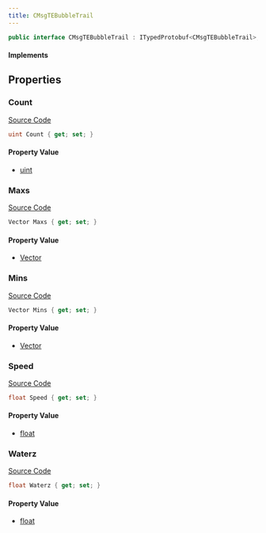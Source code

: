```yaml
---
title: CMsgTEBubbleTrail
---
```


```csharp
public interface CMsgTEBubbleTrail : ITypedProtobuf<CMsgTEBubbleTrail>, INativeHandle, INetMessage<CMsgTEBubbleTrail>, IDisposable
```

#### Implements

## Properties

### Count

[Source Code](https://github.com/swiftly-solution/swiftlys2/blob/main/managed/src/SwiftlyS2.Generated/Protobufs/Interfaces/CMsgTEBubbleTrail.cs#L27)

```csharp
uint Count { get; set; }
```

#### Property Value

- [uint](https://learn.microsoft.com/dotnet/api/system.uint32)

### Maxs

[Source Code](https://github.com/swiftly-solution/swiftlys2/blob/main/managed/src/SwiftlyS2.Generated/Protobufs/Interfaces/CMsgTEBubbleTrail.cs#L21)

```csharp
Vector Maxs { get; set; }
```

#### Property Value

- [Vector](/docs/api/shared/natives/vector)

### Mins

[Source Code](https://github.com/swiftly-solution/swiftlys2/blob/main/managed/src/SwiftlyS2.Generated/Protobufs/Interfaces/CMsgTEBubbleTrail.cs#L18)

```csharp
Vector Mins { get; set; }
```

#### Property Value

- [Vector](/docs/api/shared/natives/vector)

### Speed

[Source Code](https://github.com/swiftly-solution/swiftlys2/blob/main/managed/src/SwiftlyS2.Generated/Protobufs/Interfaces/CMsgTEBubbleTrail.cs#L30)

```csharp
float Speed { get; set; }
```

#### Property Value

- [float](https://learn.microsoft.com/dotnet/api/system.single)

### Waterz

[Source Code](https://github.com/swiftly-solution/swiftlys2/blob/main/managed/src/SwiftlyS2.Generated/Protobufs/Interfaces/CMsgTEBubbleTrail.cs#L24)

```csharp
float Waterz { get; set; }
```

#### Property Value

- [float](https://learn.microsoft.com/dotnet/api/system.single)

